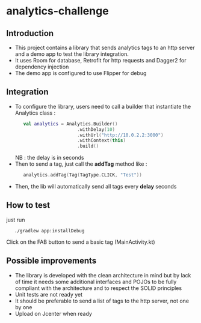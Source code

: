# analytics-challenge

Introduction
------------

* This project contains a library that sends analytics tags to an http server and a demo app to test the library integration.
* It uses Room for database, Retrofit for http requests and Dagger2 for dependency injection
* The demo app is configured to use Flipper for debug

Integration
-----------

* To configure the library, users need to call a builder that instantiate the Analytics class : 
  ```kotlin
     val analytics = Analytics.Builder()
                         .withDelay(10)
                         .withUrl("http://10.0.2.2:3000")
                         .withContext(this)
                         .build()
  ```
  NB : the delay is in seconds
* Then to send a tag, just call the **addTag** method like :
  ```kotlin
     analytics.addTag(Tag(TagType.CLICK, "Test"))
  ```
* Then, the lib will automatically send all tags every **delay** seconds

How to test
-----------

just run 
```shell script
   ./gradlew app:installDebug
```

Click on the FAB button to send a basic tag (MainActivity.kt)

Possible improvements
---------------------

* The library is developed with the clean architecture in mind but by lack of time it needs some additional interfaces and POJOs to be fully compliant with the architecture and to respect the SOLID principles
* Unit tests are not ready yet
* It should be preferable to send a list of tags to the http server, not one by one
* Upload on Jcenter when ready

